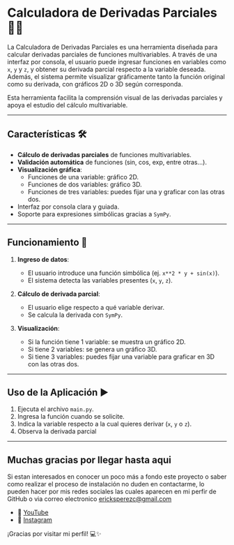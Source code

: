 # Calculadora de Derivadas Parciales 🔣🧠

La Calculadora de Derivadas Parciales es una herramienta diseñada para calcular derivadas parciales de funciones multivariables. A través de una interfaz por consola, el usuario puede ingresar funciones en variables como `x`, `y` y `z`, y obtener su derivada parcial respecto a la variable deseada. Además, el sistema permite visualizar gráficamente tanto la función original como su derivada, con gráficos 2D o 3D según corresponda.

Esta herramienta facilita la comprensión visual de las derivadas parciales y apoya el estudio del cálculo multivariable.

---

## Características 🛠️

- **Cálculo de derivadas parciales** de funciones multivariables.
- **Validación automática** de funciones (sin, cos, exp, entre otras...).
- **Visualización gráfica**:
  - Funciones de una variable: gráfico 2D.
  - Funciones de dos variables: gráfico 3D.
  - Funciones de tres variables: puedes fijar una y graficar con las otras dos.
- Interfaz por consola clara y guiada.
- Soporte para expresiones simbólicas gracias a `SymPy`.

---

## Funcionamiento 📐

1. **Ingreso de datos**:
   - El usuario introduce una función simbólica (ej. `x**2 * y + sin(x)`).
   - El sistema detecta las variables presentes (`x`, `y`, `z`).

2. **Cálculo de derivada parcial**:
   - El usuario elige respecto a qué variable derivar.
   - Se calcula la derivada con `SymPy`.

3. **Visualización**:
   - Si la función tiene 1 variable: se muestra un gráfico 2D.
   - Si tiene 2 variables: se genera un gráfico 3D.
   - Si tiene 3 variables: puedes fijar una variable para graficar en 3D con las otras dos.

---

## Uso de la Aplicación ▶️

1. Ejecuta el archivo `main.py`.
2. Ingresa la función cuando se solicite.
3. Indica la variable respecto a la cual quieres derivar (`x`, `y` o `z`).
4. Observa la derivada parcial

---

## Muchas gracias por llegar hasta aqui 
Si estan interesados en conocer un poco más a fondo este proyecto o saber como realizar el proceso de instalación no duden en contactarme, lo pueden hacer por mis redes sociales las cuales aparecen en mi perfir de GitHub o via correo electronico ericksperezc@gmail.com

- 🎥 [YouTube](https://www.youtube.com/@ErickPerez_8)
- 📸 [Instagram](https://www.instagram.com/erickperez_8/)

¡Gracias por visitar mi perfil! 💻✨
